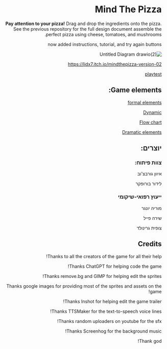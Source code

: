 <div dir='rtl' lang='he'>

# Mind The Pizza

**Pay attention to your pizza!**
Drag and drop the ingredients onto the pizza.
See the previous repository for the full design document 
assemble the perfect pizza using cheese, tomatoes, and mushrooms.

now added instructions, tutorial, and try again buttons

![Untitled Diagram drawio(2)](https://github.com/user-attachments/assets/5309393a-09ac-470a-a41e-74f93fb7863c)


https://lidx7.itch.io/mindthepizza-version-02

[playtest
](https://github.com/Gamedev-Projects-2025/mindThePizza/blob/main/playtest.md)


## Game elements:
[formal elements
](https://github.com/Gamedev-Projects-2025/mindThePizza/blob/main/formal-elements.md)

[Dynamic](https://github.com/Gamedev-Projects-2025/mindThePizza/blob/main/dynamic.md)

[Flow chart
](https://github.com/Gamedev-Projects-2025/mindThePizza/blob/main/flow_chart.pdf)

[Dramatic elements
](https://github.com/Gamedev-Projects-2025/mindThePizza/blob/main/dramatic-elements.md)
## יוצרים:

### צוות פיתוח:

איוון גורבצ'וב  

לידור בורופקר  

### ייעוץ רפואי-שיקומי

מוריה יונגר  

שירה פייל  

צופית גרינולד  

## Credits

Thanks to all the creators of the game for all their help!

Thanks ChatGPT for helping code the game!

Thanks remove.bg and GIMP for helping edit the sprites!

Thanks google images for providing most of the sprites and assets on the game!

Thanks Inshot for helping edit the game trailer!

Thanks TTSMaker for the text-to-speech voice lines!

Thanks random uploaders on youtube for the sfx!

Thanks Screenhog for the background music!

Thank god!

</div>
